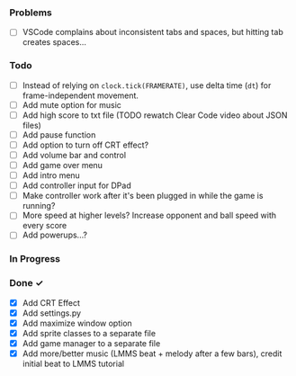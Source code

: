 ### Problems
- [ ] VSCode complains about inconsistent tabs and spaces, but hitting tab creates spaces...

### Todo
- [ ] Instead of relying on `clock.tick(FRAMERATE)`, use delta time (`dt`) for frame-independent movement.
- [ ] Add mute option for music
- [ ] Add high score to txt file (TODO rewatch Clear Code video about JSON files)
- [ ] Add pause function
- [ ] Add option to turn off CRT effect?
- [ ] Add volume bar and control
- [ ] Add game over menu
- [ ] Add intro menu
- [ ] Add controller input for DPad
- [ ] Make controller work after it's been plugged in while the game is running?
- [ ] More speed at higher levels? Increase opponent and ball speed with every score
- [ ] Add powerups...?

### In Progress

### Done ✓
- [X] Add CRT Effect
- [X] Add settings.py
- [X] Add maximize window option
- [X] Add sprite classes to a separate file
- [X] Add game manager to a separate file
- [X] Add more/better music (LMMS beat + melody after a few bars), credit initial beat to LMMS tutorial